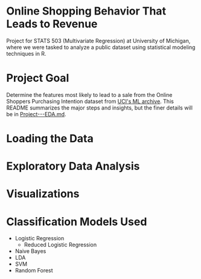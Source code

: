 # Online Shopping Behavior That Leads to Revenue
Project for STATS 503 (Multivariate Regression) at University of Michigan, where we were tasked to analyze a public dataset using statistical modeling techniques in R. 

# Project Goal
Determine the features most likely to lead to a sale from the Online Shoppers Purchasing Intention dataset from [UCI's ML archive](https://archive.ics.uci.edu/ml/datasets/Online+Shoppers+Purchasing+Intention+Dataset). This README summarizes the major steps and insights, but the finer details will be in [Project---EDA.md](https://github.com/victle/online-shopper-behavior/blob/main/Project---EDA.md). 

# Loading the Data

# Exploratory Data Analysis 

# Visualizations

# Classification Models Used
* Logistic Regression
  * Reduced Logistic Regression
* Naive Bayes
* LDA
* SVM
* Random Forest

